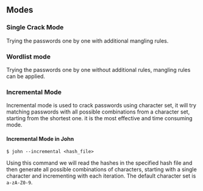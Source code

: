 ## Modes

### Single Crack Mode

Trying the passwords one by one with additional mangling rules.

### Wordlist mode

Trying the passwords one by one without additional rules, mangling rules can be applied.

### Incremental Mode

Incremental mode is used to crack passwords using character set, it will try matching passwords with all possible combinations from a character set, starting from the shortest one. it is the most effective and time consuming mode.

#### Incremental Mode in John
```shell-session
$ john --incremental <hash_file>
```

Using this command we will read the hashes in the specified hash file and then generate all possible combinations of characters, starting with a single character and incrementing with each iteration. The default character set is `a-zA-Z0-9`.